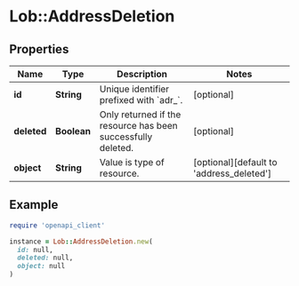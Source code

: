 # Lob::AddressDeletion

## Properties

| Name | Type | Description | Notes |
| ---- | ---- | ----------- | ----- |
| **id** | **String** | Unique identifier prefixed with &#x60;adr_&#x60;. | [optional] |
| **deleted** | **Boolean** | Only returned if the resource has been successfully deleted. | [optional] |
| **object** | **String** | Value is type of resource. | [optional][default to &#39;address_deleted&#39;] |

## Example

```ruby
require 'openapi_client'

instance = Lob::AddressDeletion.new(
  id: null,
  deleted: null,
  object: null
)
```

